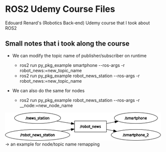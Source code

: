 <h1>ROS2 Udemy Course Files</h1>

Edouard Renard's (Robotics Back-end) Udemy course that I took about ROS2

<h2> Small notes that i took along the course </h2>

 - We can modify the topic name of publisher/subscriber on runtime
    - ros2 run py_pkg_example smartphone --ros-args -r robot_news:=new_topic_name
    - ros2 run py_pkg_example robot_news_station --ros-args -r robot_news:=new_topic_name

 - We can also do the same for nodes
    - ros2 run py_pkg_example robot_news_station --ros-args -r __node:=new_node_name

![alt text](rosgraph.png) -> an example for node/topic name remapping